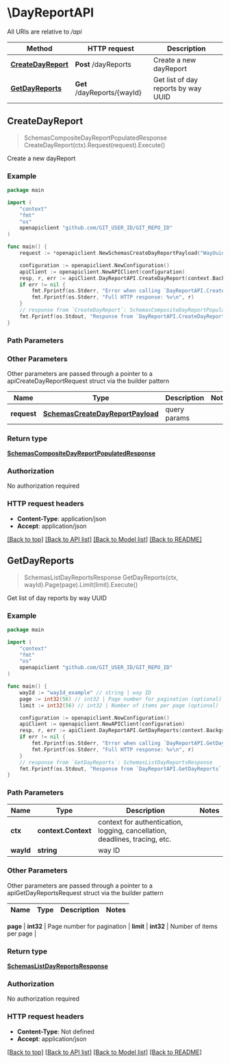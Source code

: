 # \DayReportAPI

All URIs are relative to */api*

Method | HTTP request | Description
------------- | ------------- | -------------
[**CreateDayReport**](DayReportAPI.md#CreateDayReport) | **Post** /dayReports | Create a new dayReport
[**GetDayReports**](DayReportAPI.md#GetDayReports) | **Get** /dayReports/{wayId} | Get list of day reports by way UUID



## CreateDayReport

> SchemasCompositeDayReportPopulatedResponse CreateDayReport(ctx).Request(request).Execute()

Create a new dayReport

### Example

```go
package main

import (
	"context"
	"fmt"
	"os"
	openapiclient "github.com/GIT_USER_ID/GIT_REPO_ID"
)

func main() {
	request := *openapiclient.NewSchemasCreateDayReportPayload("WayUuid_example") // SchemasCreateDayReportPayload | query params

	configuration := openapiclient.NewConfiguration()
	apiClient := openapiclient.NewAPIClient(configuration)
	resp, r, err := apiClient.DayReportAPI.CreateDayReport(context.Background()).Request(request).Execute()
	if err != nil {
		fmt.Fprintf(os.Stderr, "Error when calling `DayReportAPI.CreateDayReport``: %v\n", err)
		fmt.Fprintf(os.Stderr, "Full HTTP response: %v\n", r)
	}
	// response from `CreateDayReport`: SchemasCompositeDayReportPopulatedResponse
	fmt.Fprintf(os.Stdout, "Response from `DayReportAPI.CreateDayReport`: %v\n", resp)
}
```

### Path Parameters



### Other Parameters

Other parameters are passed through a pointer to a apiCreateDayReportRequest struct via the builder pattern


Name | Type | Description  | Notes
------------- | ------------- | ------------- | -------------
 **request** | [**SchemasCreateDayReportPayload**](SchemasCreateDayReportPayload.md) | query params | 

### Return type

[**SchemasCompositeDayReportPopulatedResponse**](SchemasCompositeDayReportPopulatedResponse.md)

### Authorization

No authorization required

### HTTP request headers

- **Content-Type**: application/json
- **Accept**: application/json

[[Back to top]](#) [[Back to API list]](../README.md#documentation-for-api-endpoints)
[[Back to Model list]](../README.md#documentation-for-models)
[[Back to README]](../README.md)


## GetDayReports

> SchemasListDayReportsResponse GetDayReports(ctx, wayId).Page(page).Limit(limit).Execute()

Get list of day reports by way UUID

### Example

```go
package main

import (
	"context"
	"fmt"
	"os"
	openapiclient "github.com/GIT_USER_ID/GIT_REPO_ID"
)

func main() {
	wayId := "wayId_example" // string | way ID
	page := int32(56) // int32 | Page number for pagination (optional)
	limit := int32(56) // int32 | Number of items per page (optional)

	configuration := openapiclient.NewConfiguration()
	apiClient := openapiclient.NewAPIClient(configuration)
	resp, r, err := apiClient.DayReportAPI.GetDayReports(context.Background(), wayId).Page(page).Limit(limit).Execute()
	if err != nil {
		fmt.Fprintf(os.Stderr, "Error when calling `DayReportAPI.GetDayReports``: %v\n", err)
		fmt.Fprintf(os.Stderr, "Full HTTP response: %v\n", r)
	}
	// response from `GetDayReports`: SchemasListDayReportsResponse
	fmt.Fprintf(os.Stdout, "Response from `DayReportAPI.GetDayReports`: %v\n", resp)
}
```

### Path Parameters


Name | Type | Description  | Notes
------------- | ------------- | ------------- | -------------
**ctx** | **context.Context** | context for authentication, logging, cancellation, deadlines, tracing, etc.
**wayId** | **string** | way ID | 

### Other Parameters

Other parameters are passed through a pointer to a apiGetDayReportsRequest struct via the builder pattern


Name | Type | Description  | Notes
------------- | ------------- | ------------- | -------------

 **page** | **int32** | Page number for pagination | 
 **limit** | **int32** | Number of items per page | 

### Return type

[**SchemasListDayReportsResponse**](SchemasListDayReportsResponse.md)

### Authorization

No authorization required

### HTTP request headers

- **Content-Type**: Not defined
- **Accept**: application/json

[[Back to top]](#) [[Back to API list]](../README.md#documentation-for-api-endpoints)
[[Back to Model list]](../README.md#documentation-for-models)
[[Back to README]](../README.md)

